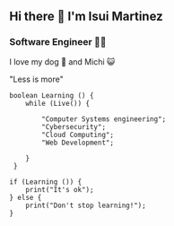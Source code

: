 ## Hi there 👋 I'm Isui Martinez
### Software Engineer 👨‍🚀
I love my dog 🐶 and Michi 😺

"Less is more"
~~~
boolean Learning () { 
    while (Live()) {
        
        "Computer Systems engineering";
        "Cybersecurity";
        "Cloud Computing";
        "Web Development";
        
    }
 }
 
if (Learning ()) {
    print("It's ok");   
} else {
    print("Don't stop learning!");
}
~~~
